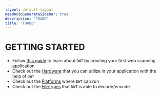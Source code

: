 ```yaml
---
layout: default-layout
needAutoGenerateSidebar: true
description: "TOADD"
title: "TOADD"
---
```


# GETTING STARTED

* Follow [this guide]({{site.getstarted}}Helloworld.html) to learn about `DWT` by creating your first web scanning application
* Check out the [Hardware]({{site.getstarted}}Hardware.html) that you can utilize in your application with the help of `DWT`
* Check out the [Platforms]({{site.getstarted}}Platform.html) where `DWT` can run
* Check out the [FileTypes]({{site.getstarted}}Filetype.html) that `DWT` is able to decode/encode
